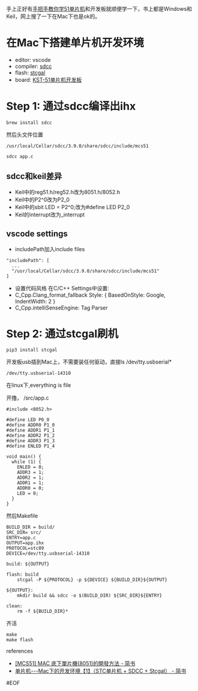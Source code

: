 手上正好有[手把手教你学51单片机](https://item.jd.com/11446466.html)和开发板就顺便学一下，书上都是Windows和Keil，网上搜了一下在Mac下也是ok的。

# 在Mac下搭建单片机开发环境
- editor: vscode
- compiler: [sdcc](http://sdcc.sourceforge.net)
- flash: [stcgal](https://github.com/grigorig/stcgal)
- board: [KST-51单片机开发板](https://item.taobao.com/item.htm?spm=a230r.1.14.15.b4761f640tzWJf&id=3253746357&ns=1&abbucket=5#detail)

# Step 1: 通过sdcc编译出ihx
```
brew install sdcc
```
然后头文件位置
```
/usr/local/Cellar/sdcc/3.9.0/share/sdcc/include/mcs51
```

```
sdcc app.c
```

## sdcc和keil差异
- Keil中的reg51.h/reg52.h改为8051.h/8052.h
- Keil中的P2^0改为P2_0
- Keil中的sbit LED = P2^0;改为#define LED P2_0
- Keil的interrupt改为_interrupt

## vscode settings
- includePath加入include files
```
"includePath": [
  ...
  "/usr/local/Cellar/sdcc/3.9.0/share/sdcc/include/mcs51"
]
```
- 设置代码风格
在C/C++ Settings中设置:
- C_Cpp.Clang_format_fallback Style: { BasedOnStyle: Google, IndentWidth: 2 }
- C_Cpp.intelliSenseEngine: Tag Parser

# Step 2: 通过stcgal刷机
```
pip3 install stcgal
```

开发板usb插到Mac上，不需要装任何驱动，直接ls /dev/tty.usbserial*
```
/dev/tty.usbserial-14310
```
在linux下,everything is file

开撸，
/src/app.c
```
#include <8052.h>

#define LED P0_0
#define ADDR0 P1_0
#define ADDR1 P1_1
#define ADDR2 P1_2
#define ADDR3 P1_3
#define ENLED P1_4

void main() {
  while (1) {
    ENLED = 0;
    ADDR3 = 1;
    ADDR2 = 1;
    ADDR1 = 1;
    ADDR0 = 0;
    LED = 0;
  }
}
```

然后Makefile
```
BUILD_DIR = build/
SRC_DIR= src/
ENTRY=app.c
OUTPUT=app.ihx
PROTOCOL=stc89
DEVICE=/dev/tty.usbserial-14310

build: ${OUTPUT}

flash: build
	stcgal -P ${PROTOCOL} -p ${DEVICE} ${BUILD_DIR}${OUTPUT} 

${OUTPUT}:
	mkdir build && sdcc -o $(BUILD_DIR) ${SRC_DIR}${ENTRY}

clean:
	rm -f ${BUILD_DIR}*
```

齐活
```
make
make flash
```

references
- [[MCS51] MAC 底下單片機(8051)的開發方法 - 简书](https://www.jianshu.com/p/b6c40741df45)
- [单片机---Mac下的开发环境【1】（STC单片机 + SDCC + Stcgal） - 简书](https://www.jianshu.com/p/88a714042cd4)

#EOF